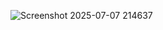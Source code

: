 
![Screenshot 2025-07-07 214637](https://github.com/user-attachments/assets/db031306-ce4d-44f3-9f4e-0905a3e3247f)
